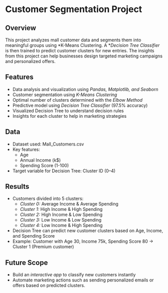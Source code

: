 # Customer Segmentation Project

## Overview
This project analyzes mall customer data and segments them into meaningful groups using *K-Means Clustering. A **Decision Tree Classifier* is then trained to predict customer clusters for new entries. The insights from this project can help businesses design targeted marketing campaigns and personalized offers.

## Features
- Data analysis and visualization using *Pandas, Matplotlib, and Seaborn*
- Customer segmentation using *K-Means Clustering*
- Optimal number of clusters determined with the *Elbow Method*
- Predictive model using *Decision Tree Classifier* (97.5% accuracy)
- Visualized Decision Tree to understand decision rules
- Insights for each cluster to help in marketing strategies

## Data
- Dataset used: Mall_Customers.csv
- Key features:
  - Age
  - Annual Income (k$)
  - Spending Score (1-100)
- Target variable for Decision Tree: Cluster ID (0–4)

## Results
- Customers divided into 5 clusters:
  - *Cluster 0:* Average Income & Average Spending
  - *Cluster 1:* High Income & High Spending
  - *Cluster 2:* High Income & Low Spending
  - *Cluster 3:* Low Income & Low Spending
  - *Cluster 4:* Low Income & High Spending
- Decision Tree can predict new customer clusters based on Age, Income, and Spending Score
- Example: Customer with Age 30, Income 75k, Spending Score 80 → Cluster 1 (Premium customer)

## Future Scope
- Build an *interactive app* to classify new customers instantly
- Automate marketing actions such as sending personalized emails or offers based on predicted clusters.
